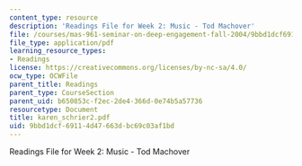 ```yaml
---
content_type: resource
description: 'Readings File for Week 2: Music - Tod Machover'
file: /courses/mas-961-seminar-on-deep-engagement-fall-2004/9bbd1dcf69114d47663dbc69c03af1bd_karen_schrier2.pdf
file_type: application/pdf
learning_resource_types:
- Readings
license: https://creativecommons.org/licenses/by-nc-sa/4.0/
ocw_type: OCWFile
parent_title: Readings
parent_type: CourseSection
parent_uid: b650853c-f2ec-2de4-366d-0e74b5a57736
resourcetype: Document
title: karen_schrier2.pdf
uid: 9bbd1dcf-6911-4d47-663d-bc69c03af1bd
---
```

Readings File for Week 2: Music - Tod Machover